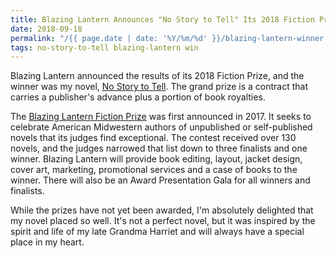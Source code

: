 ```yaml
---
title: Blazing Lantern Announces "No Story to Tell" Its 2018 Fiction Prize Winner
date: 2018-09-18
permalink: "/{{ page.date | date: '%Y/%m/%d' }}/blazing-lantern-winner.html"
tags: no-story-to-tell blazing-lantern win
---
```

Blazing Lantern announced the results of its 2018 Fiction Prize, and the winner was my novel, <a href="http://www.blazinglantern.com/winner-miles-rausch.html" target="_blank" rel="noopener">No Story to Tell</a>. The grand prize is a contract that carries a publisher's advance plus a portion of book royalties.

<!--more-->

The <a href="http://www.blazinglantern.com/fiction-prize.html" target="_blank" rel="noopener">Blazing Lantern Fiction Prize</a> was first announced in 2017. It seeks to celebrate American Midwestern authors of unpublished or self-published novels that its judges find exceptional. The contest received over 130 novels, and the judges narrowed that list down to three finalists and one winner. Blazing Lantern will provide book editing, layout, jacket design, cover art, marketing, promotional services and a case of books to the winner. There will also be an Award Presentation Gala for all winners and finalists.

While the prizes have not yet been awarded, I'm absolutely delighted that my novel placed so well. It's not a perfect novel, but it was inspired by the spirit and life of my late Grandma Harriet and will always have a special place in my heart.